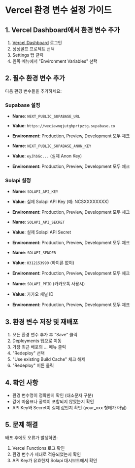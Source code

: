 # Vercel 환경 변수 설정 가이드

## 1. Vercel Dashboard에서 환경 변수 추가

1. [Vercel Dashboard](https://vercel.com) 로그인
2. 싱싱골프 프로젝트 선택
3. Settings 탭 클릭
4. 왼쪽 메뉴에서 "Environment Variables" 선택

## 2. 필수 환경 변수 추가

다음 환경 변수들을 추가하세요:

### Supabase 설정
- **Name**: `NEXT_PUBLIC_SUPABASE_URL`
- **Value**: `https://weciawnqjutghprtpztg.supabase.co`
- **Environment**: Production, Preview, Development 모두 체크

- **Name**: `NEXT_PUBLIC_SUPABASE_ANON_KEY`
- **Value**: `eyJhbGc...` (실제 Anon Key)
- **Environment**: Production, Preview, Development 모두 체크

### Solapi 설정
- **Name**: `SOLAPI_API_KEY`
- **Value**: 실제 Solapi API Key (예: NCSXXXXXXXX)
- **Environment**: Production, Preview, Development 모두 체크

- **Name**: `SOLAPI_API_SECRET`
- **Value**: 실제 Solapi API Secret
- **Environment**: Production, Preview, Development 모두 체크

- **Name**: `SOLAPI_SENDER`
- **Value**: `0312153990` (하이픈 없이)
- **Environment**: Production, Preview, Development 모두 체크

- **Name**: `SOLAPI_PFID` (카카오톡 사용시)
- **Value**: 카카오 채널 ID
- **Environment**: Production, Preview, Development 모두 체크

## 3. 환경 변수 저장 및 재배포

1. 모든 환경 변수 추가 후 "Save" 클릭
2. Deployments 탭으로 이동
3. 가장 최근 배포의 ... 메뉴 클릭
4. "Redeploy" 선택
5. "Use existing Build Cache" 체크 해제
6. "Redeploy" 버튼 클릭

## 4. 확인 사항

- 환경 변수명이 정확한지 확인 (대소문자 구분)
- 값에 따옴표나 공백이 포함되지 않았는지 확인
- API Key와 Secret이 실제 값인지 확인 (your_xxx 형태가 아님)

## 5. 문제 해결

배포 후에도 오류가 발생하면:
1. Vercel Functions 로그 확인
2. 환경 변수가 제대로 적용되었는지 확인
3. API Key가 유효한지 Solapi 대시보드에서 확인
